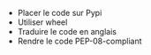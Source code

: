 * Placer le code sur Pypi
* Utiliser wheel
* Traduire le code en anglais
* Rendre le code PEP-08-compliant
